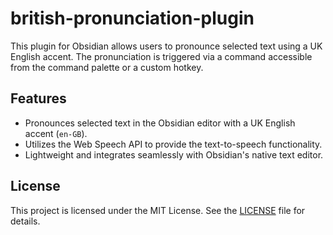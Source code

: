 # british-pronunciation-plugin
This plugin for Obsidian allows users to pronounce selected text using a UK English accent. The pronunciation is triggered via a command accessible from the command palette or a custom hotkey.

## Features

- Pronounces selected text in the Obsidian editor with a UK English accent (`en-GB`).
- Utilizes the Web Speech API to provide the text-to-speech functionality.
- Lightweight and integrates seamlessly with Obsidian's native text editor.
## License
This project is licensed under the MIT License. See the [LICENSE](LICENSE) file for details.
